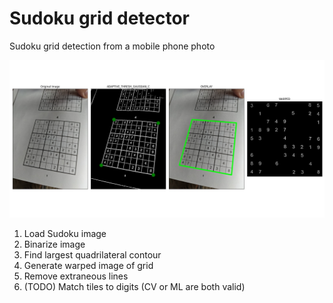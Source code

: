 # Sudoku grid detector
 Sudoku grid detection from a mobile phone photo

![Example](example1.jpg)


1. Load Sudoku image
2. Binarize image
3. Find largest quadrilateral contour
4. Generate warped image of grid
5. Remove extraneous lines
6. (TODO) Match tiles to digits (CV or ML are both valid)
